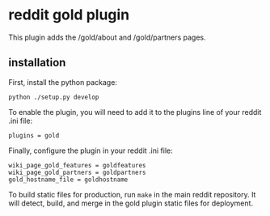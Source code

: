 # reddit gold plugin

This plugin adds the /gold/about and /gold/partners pages.

## installation

First, install the python package:

    python ./setup.py develop

To enable the plugin, you will need to add it to the plugins line of your
reddit .ini file:

    plugins = gold
    
Finally, configure the plugin in your reddit .ini file:

    wiki_page_gold_features = goldfeatures
    wiki_page_gold_partners = goldpartners
    gold_hostname_file = goldhostname

To build static files for production, run `make` in the main reddit repository.
It will detect, build, and merge in the gold plugin static files for
deployment.
